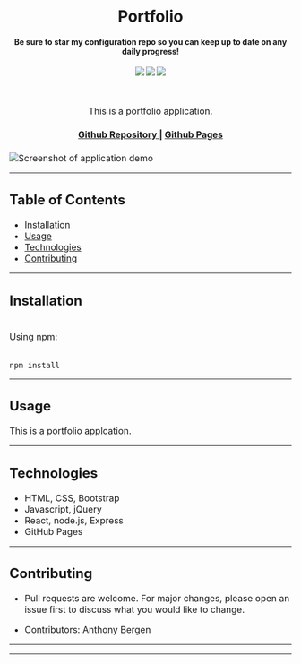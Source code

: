 <h1 align="center">
Portfolio
</h1>
<h4 align="center" style="margin-bottom:10px">Be sure to star my configuration repo so you can keep up to date on any daily progress!</h4>
<div align="center">
  <h4>
    </a>
    <a href="https://github.com/adbergen/portfolio/stargazers"><img src="https://img.shields.io/github/stars/adbergen/portfolio.svg?style=plasticr"/></a>
    <a href="https://github.com/adbergen/portfolio/commits/master"><img src="https://img.shields.io/github/last-commit/adbergen/portfolio.svg?style=plasticr"/></a>
        <a href="https://github.com/adbergen/portfolio/commits/master"><img src="https://img.shields.io/github/commit-activity/y/adbergen/portfolio.svg?style=plasticr"/></a>
</h4>
<br>
</div>
<p align="center"><font size="3">
This is a portfolio application.</p>
<div align="center"><a name="menu"></a>
  <h4>
    <a href="https://github.com/adbergen/portfolio">
      Github Repository
    </a>
<span> | </span>
<a href="#">
      Github Pages
    </a>
  </h4>
</div>

![Screenshot of application demo](public/demo.png)

<hr>

## Table of Contents

- [Installation](#installation)
- [Usage](#usage)
- [Technologies](#technologies)
- [Contributing](#contributing)

<hr>

## Installation

<br>
Using npm:

<br>
<br>

    npm install

<hr>

## Usage

<p> This is a portfolio applcation.

<hr>

## Technologies

<ul>
<li>HTML, CSS, Bootstrap</li>
<li>Javascript, jQuery</li>
<li>React, node.js, Express</li>
<li>GitHub Pages</li>
</ul>

<hr>

## Contributing

- Pull requests are welcome. For major changes, please open an issue first to discuss what you would like to change.

- Contributors: Anthony Bergen

<hr><hr>
